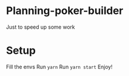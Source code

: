 # Planning-poker-builder
Just to speed up some work

# Setup
Fill the envs
Run `yarn`
Run `yarn start`
Enjoy!
